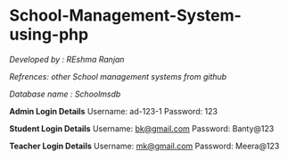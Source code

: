 # School-Management-System-using-php
*Developed by : REshma Ranjan*

*Refrences: other School management systems from github*

*Database name : Schoolmsdb*

**Admin Login Details**
Username: ad-123-1
Password: 123

**Student Login Details**
Username: bk@gmail.com
Password: Banty@123

**Teacher Login Details**
Username: mk@gmail.com
Password: Meera@123
